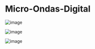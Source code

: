 # Micro-Ondas-Digital
![image](https://github.com/FeCanuto/Micro-Ondas-Digital/assets/38158565/05f69c7a-aefc-46d2-ad7d-41ca5e26c8ea)

![image](https://github.com/FeCanuto/Micro-Ondas-Digital/assets/38158565/8d7e6437-39b1-45a3-97dc-87ce77bdf932)

![image](https://github.com/FeCanuto/Micro-Ondas-Digital/assets/38158565/177bdafe-e5ca-476c-9e5f-5ac91630f2f7)

